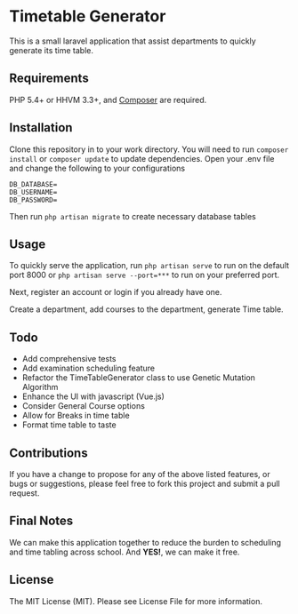 # Timetable Generator
This is a small laravel application that assist departments to quickly generate its time table.

## Requirements
PHP 5.4+ or HHVM 3.3+, and [Composer](https://getcomposer.org/) are required.

## Installation
Clone this repository in to your work directory. You will need to run  `composer install` or `composer update` to update dependencies.
Open your .env file and change the following to your configurations
```
DB_DATABASE=
DB_USERNAME=
DB_PASSWORD=
```
Then run `php artisan migrate` to create necessary database tables

## Usage
To quickly serve the application, run `php artisan serve` to run on the default port 8000 or `php artisan serve --port=***` to run on your preferred port.

Next, register an account or login if you already have one.

Create a department, add courses to the department, generate Time table.

## Todo
* Add comprehensive tests
* Add examination scheduling feature
* Refactor the TimeTableGenerator class to use Genetic Mutation Algorithm
* Enhance the UI with javascript (Vue.js)
* Consider General Course options
* Allow for Breaks in time table
* Format time table to taste

## Contributions
If you have a change to propose for any of the above listed features, or bugs or suggestions, please feel free to fork this project and submit a pull request.

## Final Notes
We can make this application together to reduce the burden to scheduling and time tabling across school. And **YES!**, we can make it free.

## License
The MIT License (MIT). Please see License File for more information.
